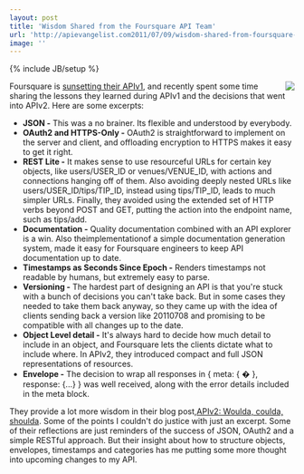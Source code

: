 ```yaml
---
layout: post
title: 'Wisdom Shared from the Foursquare API Team'
url: 'http://apievangelist.com2011/07/09/wisdom-shared-from-foursquare-api-team/'
image: ''
---
```

{% include JB/setup %}
<img src="http://kinlane-productions.s3.amazonaws.com/api-evangelist/foursquare/foursquare-engineering-logo.png"  align="right" />Foursquare is <a title="sunsetting their APIv1" href="https://groups.google.com/forum/!topic/foursquare-api/tZPFTbUTQJQ">sunsetting their APIv1</a>, and recently spent some time sharing the lessons they learned during APIv1 and the decisions that went into APIv2.
Here are some excerpts:
<ul >
     <li>
          <strong>JSON -</strong> This was a no brainer. Its flexible and understood by everybody.
     </li>
     <li>
          <strong>OAuth2 and HTTPS-Only -</strong> OAuth2 is straightforward to implement on the server and client, and offloading encryption to HTTPS makes it easy to get it right.
     </li>
     <li>
          <strong>REST Lite -</strong> It makes sense to use resourceful URLs for certain key objects, like users/USER_ID or venues/VENUE_ID, with actions and connections hanging off of them. Also avoiding deeply nested URLs like users/USER_ID/tips/TIP_ID, instead using tips/TIP_ID, leads to much simpler URLs. Finally, they avoided using the extended set of HTTP verbs beyond POST and GET, putting the action into the endpoint name, such as tips/add.
     </li>
     <li>
          <strong>Documentation -</strong> Quality documentation combined with an API explorer is a win. Also theimplementationof a simple documentation generation system, made it easy for Foursquare engineers to keep API documentation up to date.
     </li>
     <li>
          <strong>Timestamps as Seconds Since Epoch -</strong> Renders timestamps not readable by humans, but extremely easy to parse.
     </li>
     <li>
          <strong>Versioning -</strong> The hardest part of designing an API is that you're stuck with a bunch of decisions you can't take back. But in some cases they needed to take them back anyway, so they came up with the idea of clients sending back a version like 20110708 and promising to be compatible with all changes up to the date.
     </li>
     <li>
          <strong>Object Level detail -</strong> It's always hard to decide how much detail to include in an object, and Foursquare lets the clients dictate what to include where. In APIv2, they introduced compact and full JSON representations of resources.
     </li>
     <li>
          <strong>Envelope -</strong> The decision to wrap all responses in { meta: { � }, response: {...} } was well received, along with the error details included in the meta block.
     </li>
</ul>They provide a lot more wisdom in their blog post,<a title="APIv2: Woulda, coulda, shoulda" href="http://engineering.foursquare.com/2011/07/08/apiv2-woulda-coulda-shoulda/">APIv2: Woulda, coulda, shoulda</a>. Some of the points I couldn't do justice with just an excerpt.
Some of their reflections are just reminders of the success of JSON, OAuth2 and a simple RESTful approach. But their insight about how to structure objects, envelopes, timestamps and categories has me putting some more thought into upcoming changes to my API.
